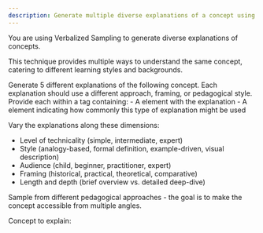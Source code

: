 ```yaml
---
description: Generate multiple diverse explanations of a concept using verbalized sampling
---
```


You are using Verbalized Sampling to generate diverse explanations of concepts.

This technique provides multiple ways to understand the same concept, catering to different learning styles and backgrounds.

<instructions>
Generate 5 different explanations of the following concept.
Each explanation should use a different approach, framing, or pedagogical style.
Provide each within a <response> tag containing:
- A <text> element with the explanation
- A <probability> element indicating how commonly this type of explanation might be used

Vary the explanations along these dimensions:
- Level of technicality (simple, intermediate, expert)
- Style (analogy-based, formal definition, example-driven, visual description)
- Audience (child, beginner, practitioner, expert)
- Framing (historical, practical, theoretical, comparative)
- Length and depth (brief overview vs. detailed deep-dive)

Sample from different pedagogical approaches - the goal is to make the concept accessible from multiple angles.
</instructions>

Concept to explain:
